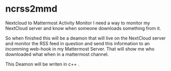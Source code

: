 # ncrss2mmd
Nextcloud to Mattermost Activity Monitor
I need a way to monitor my NextCloud server and know
when someone downloads something from it.

So when finished this will be a deamon that will live on the 
NextCloud server and monitor the RSS feed in question
and send this information to an incomming web-hook in
my Mattermost Server. That will show me who downloaded what
when in a mattermost channel.

This Deamon will be writen in c++ .
